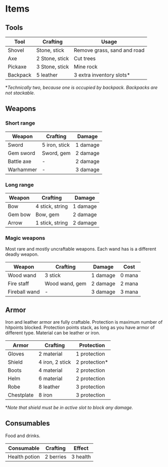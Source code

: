 # Items

## Tools
| Tool     | Crafting       | Usage                       |
| -------- | -------------- | --------------------------- |
| Shovel   | Stone, stick   | Remove grass, sand and road |
| Axe      | 2 Stone, stick | Cut trees                   |
| Pickaxe  | 3 Stone, stick | Mine rock                   |
| Backpack | 5 leather      | 3 extra inventory slots*    |

**Technically two, because one is occupied by backpack. Backpacks are not stackable.*

## Weapons

### Short range
| Weapon         | Crafting      | Damage   |
| -------------- | ------------- | -------- |
| Sword          | 5 iron, stick | 1 damage |
| Gem sword      | Sword, gem    | 2 damage |
| Battle axe     | -             | 2 damage |
| Warhammer      | -             | 3 damage |

### Long range
| Weapon         | Crafting        | Damage   |
| -------------- | --------------- | -------- |
| Bow            | 4 stick, string | 1 damage |
| Gem bow        | Bow, gem        | 2 damage |
| Arrow          | 1 stick, string | 2 damage |

### Magic weapons
Most rare and mostly uncraftable weapons. Each wand has is a different deadly
weapon.

| Weapon         | Crafting       | Damage   | Cost   |
| -------------- | -------------- | -------- | ------ |
| Wood wand      | 3 stick        | 1 damage | 0 mana |
| Fire staff     | Wood wand, gem | 2 damage | 2 mana |
| Fireball wand  | -              | 3 damage | 3 mana |

## Armor
Iron and leather armor are fully craftable. Protection is maximum number of
hitpoints blocked. Protection points stack, as long as you have armor of
different type. Material can be leather or iron.

| Armor       | Crafting        | Protection    |
| ------------| --------------- | ------------- |
| Gloves      | 2 material      | 1 protection  |
| Shield      | 4 iron, 2 stick | 2 protection* |
| Boots       | 4 material      | 2 protection  |
| Helm        | 6 material      | 2 protection  |
| Robe        | 8 leather       | 3 protection  |
| Chestplate  | 8 iron          | 3 protection  |

**Note that shield must be in active slot to block any damage.*

## Consumables
Food and drinks.

| Consumable    | Crafting  | Effect   |
| ------------- | --------- | -------- |
| Health potion | 2 berries | 3 health |

